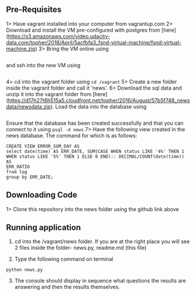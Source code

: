 ## Pre-Requisites
1> Have vagrant installed into your computer from vagrantup.com
2> Download and install the VM pre-configured with postgres from [here]
(https://s3.amazonaws.com/video.udacity-data.com/topher/2018/April/5acfbfa3_fsnd-virtual-machine/fsnd-virtual-machine.zip)
3> Bring the VM online using
``` vagrant up
```
and ssh into the new VM using
``` vagrant ssh
```
4> cd into the vagrant folder using ``` cd /vagrant ```
5> Create a new folder inside the vagrant folder and call it 'news'.
6> Download the sql data and unzip it into the vagrant folder from [here] (https://d17h27t6h515a5.cloudfront.net/topher/2016/August/57b5f748_newsdata/newsdata.zip).
Load the data into the database using
``` psql -d news -f newsdata.sql
```
Ensure that the database has been created successfully and that you can connect
to it using ```psql -d news```
7> Have the following view created in the news database. The command for which is
as follows:
```
CREATE VIEW ERROR_SUM_DAY AS
select date(time) AS ERR_DATE, SUM(CASE WHEN status LIKE '4%' THEN 1
WHEN status LIKE '5%' THEN 1 ELSE 0 END):: DECIMAL/COUNT(date(time)) AS
ERR_RATIO
from log
group by ERR_DATE;
```

## Downloading Code

1> Clone this repository into the news folder using the github link above


## Running application
1. cd into the /vagrant/news folder. If you are at the right place you will
see 2 files inside the folder- news.py, readme.md (this file)

2. Type the following command on terminal

```
python news.py
```
3. The console should display in sequence what questions the
results are answering and then the results themselves.
